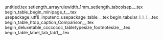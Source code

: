 untitled.tex
setlength_arrayrulewidth_1mm_setlength_tabcolsep__.tex
begin_table_begin_minipage_t__.tex
usepackage_utf8_inputenc_usepackage_table__.tex
begin_tabular_l_l_l__.tex
begin_table_htdp_caption_Comparison__.tex
begin_deluxetable_cccccccc_tabletypesize_footnotesize__.tex
begin_table_label_tab_tab1__.tex